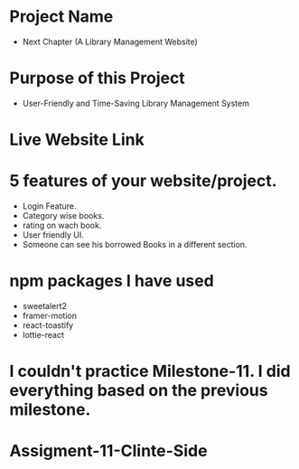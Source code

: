 # Project Name
- Next Chapter (A Library Management Website)  
# Purpose of this Project
- User-Friendly and Time-Saving Library Management System
# Live Website Link


#  5 features of your website/project.
- Login Feature.    
- Category wise books.
- rating on wach book.  
- User friendly UI.
- Someone can see his borrowed Books in a different section.
#  npm packages I have used
- sweetalert2
- framer-motion
- react-toastify
- lottie-react

# I couldn't practice Milestone-11. I did everything based on the previous milestone.
# Assigment-11-Clinte-Side
